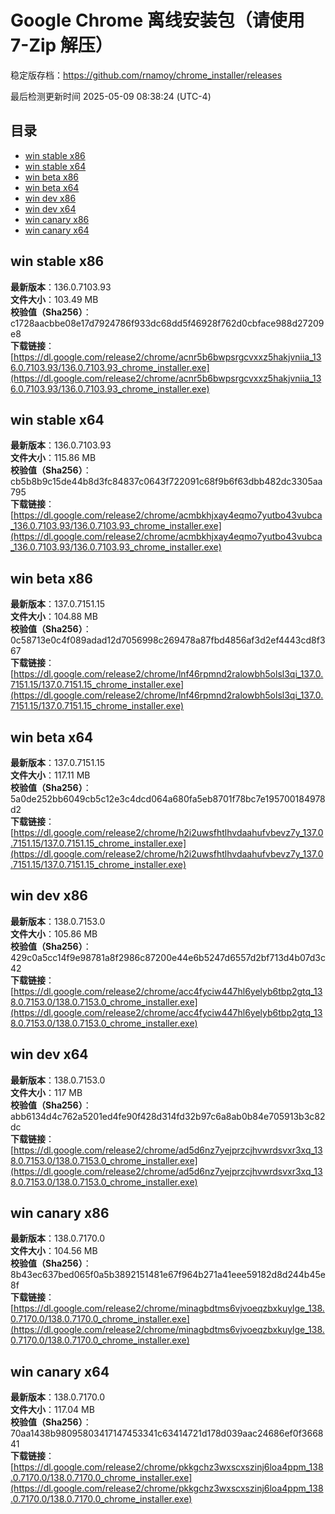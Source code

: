 # Google Chrome 离线安装包（请使用 7-Zip 解压）
稳定版存档：<https://github.com/rnamoy/chrome_installer/releases>

最后检测更新时间
2025-05-09 08:38:24 (UTC-4)


## 目录
* [win stable x86](https://github.com/rnamoy/chrome_installer?tab=readme-ov-file#win-stable-x86)
* [win stable x64](https://github.com/rnamoy/chrome_installer?tab=readme-ov-file#win-stable-x64)
* [win beta x86](https://github.com/rnamoy/chrome_installer?tab=readme-ov-file#win-beta-x86)
* [win beta x64](https://github.com/rnamoy/chrome_installer?tab=readme-ov-file#win-beta-x64)
* [win dev x86](https://github.com/rnamoy/chrome_installer?tab=readme-ov-file#win-dev-x86)
* [win dev x64](https://github.com/rnamoy/chrome_installer?tab=readme-ov-file#win-dev-x64)
* [win canary x86](https://github.com/rnamoy/chrome_installer?tab=readme-ov-file#win-canary-x86)
* [win canary x64](https://github.com/rnamoy/chrome_installer?tab=readme-ov-file#win-canary-x64)

## win stable x86
**最新版本**：136.0.7103.93  
**文件大小**：103.49 MB  
**校验值（Sha256）**：c1728aacbbe08e17d7924786f933dc68dd5f46928f762d0cbface988d27209e8  
**下载链接**：[https://dl.google.com/release2/chrome/acnr5b6bwpsrgcvxxz5hakjvniia_136.0.7103.93/136.0.7103.93_chrome_installer.exe](https://dl.google.com/release2/chrome/acnr5b6bwpsrgcvxxz5hakjvniia_136.0.7103.93/136.0.7103.93_chrome_installer.exe)  

## win stable x64
**最新版本**：136.0.7103.93  
**文件大小**：115.86 MB  
**校验值（Sha256）**：cb5b8b9c15de44b8d3fc84837c0643f722091c68f9b6f63dbb482dc3305aa795  
**下载链接**：[https://dl.google.com/release2/chrome/acmbkhjxay4eqmo7yutbo43vubca_136.0.7103.93/136.0.7103.93_chrome_installer.exe](https://dl.google.com/release2/chrome/acmbkhjxay4eqmo7yutbo43vubca_136.0.7103.93/136.0.7103.93_chrome_installer.exe)  

## win beta x86
**最新版本**：137.0.7151.15  
**文件大小**：104.88 MB  
**校验值（Sha256）**：0c58713e0c4f089adad12d7056998c269478a87fbd4856af3d2ef4443cd8f367  
**下载链接**：[https://dl.google.com/release2/chrome/lnf46rpmnd2ralowbh5olsl3qi_137.0.7151.15/137.0.7151.15_chrome_installer.exe](https://dl.google.com/release2/chrome/lnf46rpmnd2ralowbh5olsl3qi_137.0.7151.15/137.0.7151.15_chrome_installer.exe)  

## win beta x64
**最新版本**：137.0.7151.15  
**文件大小**：117.11 MB  
**校验值（Sha256）**：5a0de252bb6049cb5c12e3c4dcd064a680fa5eb8701f78bc7e195700184978d2  
**下载链接**：[https://dl.google.com/release2/chrome/h2i2uwsfhtlhvdaahufvbevz7y_137.0.7151.15/137.0.7151.15_chrome_installer.exe](https://dl.google.com/release2/chrome/h2i2uwsfhtlhvdaahufvbevz7y_137.0.7151.15/137.0.7151.15_chrome_installer.exe)  

## win dev x86
**最新版本**：138.0.7153.0  
**文件大小**：105.86 MB  
**校验值（Sha256）**：429c0a5cc14f9e98781a8f2986c87200e44e6b5247d6557d2bf713d4b07d3c42  
**下载链接**：[https://dl.google.com/release2/chrome/acc4fyciw447hl6yelyb6tbp2gtq_138.0.7153.0/138.0.7153.0_chrome_installer.exe](https://dl.google.com/release2/chrome/acc4fyciw447hl6yelyb6tbp2gtq_138.0.7153.0/138.0.7153.0_chrome_installer.exe)  

## win dev x64
**最新版本**：138.0.7153.0  
**文件大小**：117 MB  
**校验值（Sha256）**：abb6134d4c762a5201ed4fe90f428d314fd32b97c6a8ab0b84e705913b3c82dc  
**下载链接**：[https://dl.google.com/release2/chrome/ad5d6nz7yejprzcjhvwrdsvxr3xq_138.0.7153.0/138.0.7153.0_chrome_installer.exe](https://dl.google.com/release2/chrome/ad5d6nz7yejprzcjhvwrdsvxr3xq_138.0.7153.0/138.0.7153.0_chrome_installer.exe)  

## win canary x86
**最新版本**：138.0.7170.0  
**文件大小**：104.56 MB  
**校验值（Sha256）**：8b43ec637bed065f0a5b3892151481e67f964b271a41eee59182d8d244b45e8f  
**下载链接**：[https://dl.google.com/release2/chrome/minagbdtms6vjvoeqzbxkuylge_138.0.7170.0/138.0.7170.0_chrome_installer.exe](https://dl.google.com/release2/chrome/minagbdtms6vjvoeqzbxkuylge_138.0.7170.0/138.0.7170.0_chrome_installer.exe)  

## win canary x64
**最新版本**：138.0.7170.0  
**文件大小**：117.04 MB  
**校验值（Sha256）**：70aa1438b98095803417147453341c63414721d178d039aac24686ef0f366841  
**下载链接**：[https://dl.google.com/release2/chrome/pkkgchz3wxscxszinj6loa4ppm_138.0.7170.0/138.0.7170.0_chrome_installer.exe](https://dl.google.com/release2/chrome/pkkgchz3wxscxszinj6loa4ppm_138.0.7170.0/138.0.7170.0_chrome_installer.exe)  

